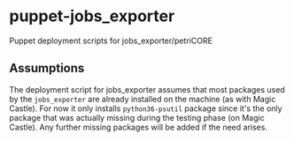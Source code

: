 # puppet-jobs_exporter
Puppet deployment scripts for jobs_exporter/petriCORE

## Assumptions
The deployment script for jobs_exporter assumes that most packages used by the `jobs_exporter` are already installed on the machine (as with Magic Castle). For now 
it only installs `python36-psutil` package since it's the only package that was actually missing during the testing phase (on Magic Castle). Any further missing packages
will be added if the need arises.
